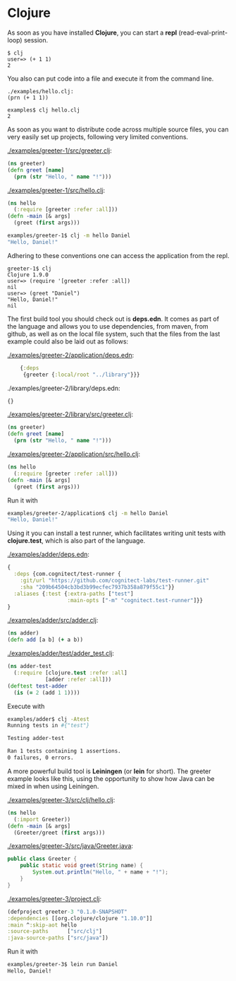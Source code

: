 # Clojure

As soon as you have installed **Clojure**, you can start a **repl** (read-eval-print-loop) 
session.

    $ clj
    user=> (+ 1 1)
    2

You also can put code into a file and execute it from the command line.

    ./examples/hello.clj:
    (prn (+ 1 1))

    examples$ clj hello.clj
    2

As soon as you want to distribute code across multiple source files, 
you can very easily set up projects, following very limited conventions. 

[./examples/greeter-1/src/greeter.clj](./examples/greeter-1/src/greeter.clj):

```clojure
(ns greeter)
(defn greet [name] 
  (prn (str "Hello, " name "!")))
```

[./examples/greeter-1/src/hello.clj](./examples/greeter-1/src/hello.clj):

```clojure
(ns hello
  (:require [greeter :refer :all]))
(defn -main [& args]
  (greet (first args)))
```

```bash
examples/greeter-1$ clj -m hello Daniel
"Hello, Daniel!"
```

Adhering to these conventions one can access the application from the repl.

    greeter-1$ clj
    Clojure 1.9.0
    user=> (require '[greeter :refer :all])
    nil
    user=> (greet "Daniel")
    "Hello, Daniel!"
    nil

The first build tool you should check out is **deps.edn**. 
It comes as part of the language and allows you to use dependencies, 
from maven, from github, as well
as on the local file system, such that the files from the last 
example could also be laid out as follows:

[./examples/greeter-2/application/deps.edn](./examples/greeter-2/application/deps.edn):

```clojure
    {:deps
     {greeter {:local/root "../library"}}}
```

./examples/greeter-2/library/deps.edn:

```clojure
{}
```

[./examples/greeter-2/library/src/greeter.clj](./examples/greeter-2/library/src/greeter.clj):

```clojure
(ns greeter)
(defn greet [name] 
  (prn (str "Hello, " name "!")))
```

[./examples/greeter-2/application/src/hello.clj](./examples/greeter-2/application/src/hello.clj):

```clojure
(ns hello
  (:require [greeter :refer :all]))
(defn -main [& args]
  (greet (first args)))
```

Run it with

```bash
examples/greeter-2/application$ clj -m hello Daniel
"Hello, Daniel!"
```

Using it you can install a test runner, which 
facilitates writing unit tests with **clojure.test**, 
which is also part of the language.


[./examples/adder/deps.edn](./examples/adder/deps.edn):

```clojure
{
  :deps {com.cognitect/test-runner {
    :git/url "https://github.com/cognitect-labs/test-runner.git"
    :sha "209b64504cb3bd3b99ecfec7937b358a879f55c1"}}
  :aliases {:test {:extra-paths ["test"]
                   :main-opts ["-m" "cognitect.test-runner"]}}
}
```

[./examples/adder/src/adder.clj](./examples/adder/src/adder.clj):
```clojure
(ns adder)
(defn add [a b] (+ a b))
```

[./examples/adder/test/adder_test.clj](./examples/adder/test/adder_test.clj):

```clojure
(ns adder-test
  (:require [clojure.test :refer :all]
            [adder :refer :all]))
(deftest test-adder
  (is (= 2 (add 1 1))))
```

Execute with

```bash
examples/adder$ clj -Atest
Running tests in #{"test"}

Testing adder-test

Ran 1 tests containing 1 assertions.
0 failures, 0 errors.
```

A more powerful build tool is **Leiningen** (or **lein** for short). The greeter example
looks like this, using the opportunity to show how Java can be mixed in when using Leiningen.

[./examples/greeter-3/src/clj/hello.clj](./examples/greeter-3/src/clj/hello.clj):

```clojure
(ns hello 
  (:import Greeter))
(defn -main [& args]
  (Greeter/greet (first args)))
```

[./examples/greeter-3/src/java/Greeter.java](./examples/greeter-3/src/java/Greeter.java):
```java
public class Greeter {
    public static void greet(String name) {
        System.out.println("Hello, " + name + "!");
    }
}
```

[./examples/greeter-3/project.clj](./examples/greeter-3/project.clj):

```clojure
(defproject greeter-3 "0.1.0-SNAPSHOT"
:dependencies [[org.clojure/clojure "1.10.0"]]
:main ^:skip-aot hello
:source-paths      ["src/clj"]
:java-source-paths ["src/java"])
```

Run it with

```bash
examples/greeter-3$ lein run Daniel
Hello, Daniel!
```
